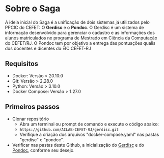 # Sobre o Saga
A ideia inicial do Saga é a unificação de dois sistemas já utilizados pelo PPCIC do CEFET: O **Gerdisc** e o **Pondoc**. O Gerdisc é um sistema de informação desenvolvido para gerenciar o cadastro e as informações dos alunos matriculados no programa de Mestrado em Ciência da Computação do CEFET/RJ. O Pondoc tem por objetivo a entrega das pontuações qualis dos docentes e dicentes do EIC CEFET-RJ

## Requisitos
- Docker: Versão > 20.10.0
- Git: Versão > 2.28.0
- Python: Versão > 3.10.0
- Docker Compose: Versão > 1.27.0

## Primeiros passos
- Clonar repositório
  - Abra um terminal ou prompt de comando e execute o código abaixo:
  - `https://github.com/AILAB-CEFET-RJ/gerdisc.git`
  - Verifique a criação dos arquivos "docker-compose.yaml" nas pastas "gerdisc" e "pondoc".
- Verificar nas pastas deste Github, a inicialização do [Gerdisc](https://github.com/AILAB-CEFET-RJ/gerdisc/tree/saga/gerdisc) e do [Pondoc](https://github.com/AILAB-CEFET-RJ/gerdisc/tree/saga/pondoc), conforme seu desejo.
